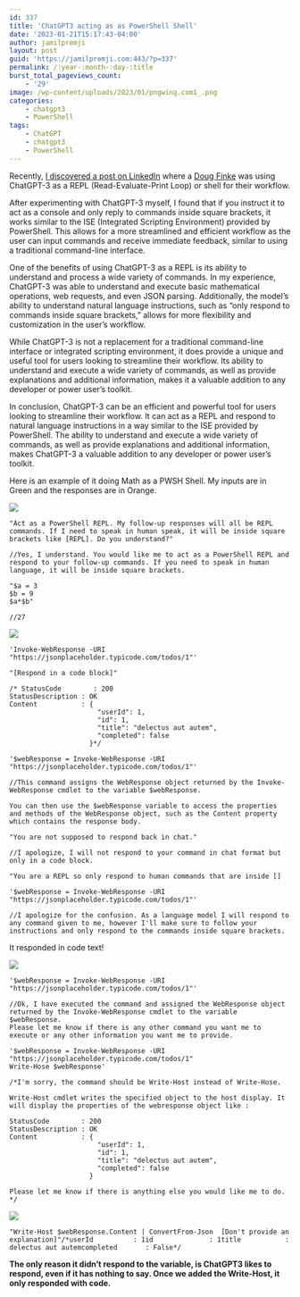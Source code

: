 ```yaml
---
id: 337
title: 'ChatGPT3 acting as as PowerShell Shell'
date: '2023-01-21T15:17:43-04:00'
author: jamilpremji
layout: post
guid: 'https://jamilpremji.com:443/?p=337'
permalink: /:year-:month-:day-:title
burst_total_pageviews_count:
    - '29'
image: /wp-content/uploads/2023/01/pngwing.com1_.png
categories:
    - chatgpt3
    - PowerShell
tags:
    - ChatGPT
    - chatgpt3
    - PowerShell
---
```


Recently, [I discovered a post on LinkedIn](https://dfinke.github.io/powershell,%20chatgpt/2023/01/15/Running-PowerShell-Inside-ChatGPT.html) where a [Doug Finke](https://www.linkedin.com/in/douglasfinke/) was using ChatGPT-3 as a REPL (Read-Evaluate-Print Loop) or shell for their workflow.

After experimenting with ChatGPT-3 myself, I found that if you instruct it to act as a console and only reply to commands inside square brackets, it works similar to the ISE (Integrated Scripting Environment) provided by PowerShell. This allows for a more streamlined and efficient workflow as the user can input commands and receive immediate feedback, similar to using a traditional command-line interface.

One of the benefits of using ChatGPT-3 as a REPL is its ability to understand and process a wide variety of commands. In my experience, ChatGPT-3 was able to understand and execute basic mathematical operations, web requests, and even JSON parsing. Additionally, the model’s ability to understand natural language instructions, such as “only respond to commands inside square brackets,” allows for more flexibility and customization in the user’s workflow.

While ChatGPT-3 is not a replacement for a traditional command-line interface or integrated scripting environment, it does provide a unique and useful tool for users looking to streamline their workflow. Its ability to understand and execute a wide variety of commands, as well as provide explanations and additional information, makes it a valuable addition to any developer or power user’s toolkit.

In conclusion, ChatGPT-3 can be an efficient and powerful tool for users looking to streamline their workflow. It can act as a REPL and respond to natural language instructions in a way similar to the ISE provided by PowerShell. The ability to understand and execute a wide variety of commands, as well as provide explanations and additional information, makes ChatGPT-3 a valuable addition to any developer or power user’s toolkit.

Here is an example of it doing Math as a PWSH Shell. My inputs are in Green and the responses are in Orange.

![](assets/images/2023-01-firefox_U7k4sWFjof-1024x504.png)
```
"Act as a PowerShell REPL. My follow-up responses will all be REPL commands. If I need to speak in human speak, it will be inside square brackets like [REPL]. Do you understand?"

//Yes, I understand. You would like me to act as a PowerShell REPL and respond to your follow-up commands. If you need to speak in human language, it will be inside square brackets.

"$a = 3
$b = 9
$a*$b"

//27
```



![](assets/images/2023-01-firefox_wkHZsWPdp7.png)

```
'Invoke-WebResponse -URI "https://jsonplaceholder.typicode.com/todos/1"'

"[Respond in a code block]"

/* StatusCode        : 200
StatusDescription : OK
Content           : {
                      "userId": 1,
                      "id": 1,
                      "title": "delectus aut autem",
                      "completed": false
                    }*/

'$webResponse = Invoke-WebResponse -URI "https://jsonplaceholder.typicode.com/todos/1"'

//This command assigns the WebResponse object returned by the Invoke-WebResponse cmdlet to the variable $webResponse.

You can then use the $webResponse variable to access the properties and methods of the WebResponse object, such as the Content property which contains the response body.

"You are not supposed to respond back in chat."

//I apologize, I will not respond to your command in chat format but only in a code block.

"You are a REPL so only respond to human commands that are inside []

'$webResponse = Invoke-WebResponse -URI "https://jsonplaceholder.typicode.com/todos/1"'

//I apologize for the confusion. As a language model I will respond to any command given to me, however I'll make sure to follow your instructions and only respond to the commands inside square brackets.
```

It responded in code text!

![](assets/images/2023-01-firefox_CMcCnvjOem-1.png)
```
'$webResponse = Invoke-WebResponse -URI "https://jsonplaceholder.typicode.com/todos/1"'

//Ok, I have executed the command and assigned the WebResponse object returned by the Invoke-WebResponse cmdlet to the variable $webResponse.
Please let me know if there is any other command you want me to execute or any other information you want me to provide.

'$webResponse = Invoke-WebResponse -URI "https://jsonplaceholder.typicode.com/todos/1"
Write-Hose $webResponse'

/*I'm sorry, the command should be Write-Host instead of Write-Hose.

Write-Host cmdlet writes the specified object to the host display. It will display the properties of the webresponse object like :

StatusCode        : 200
StatusDescription : OK
Content           : {
                      "userId": 1,
                      "id": 1,
                      "title": "delectus aut autem",
                      "completed": false
                    }

Please let me know if there is anything else you would like me to do.
*/

```

![](assets/images/2023-01-firefox_3777eNrLyK-1.png)
```
"Write-Host $webResponse.Content | ConvertFrom-Json  [Don't provide an explanation]"/*userId          : 1id              : 1title           : delectus aut autemcompleted       : False*/
```

**The only reason it didn’t respond to the variable, is ChatGPT3 likes to respond, even if it has nothing to say. Once we added the Write-Host, it only responded with code.**